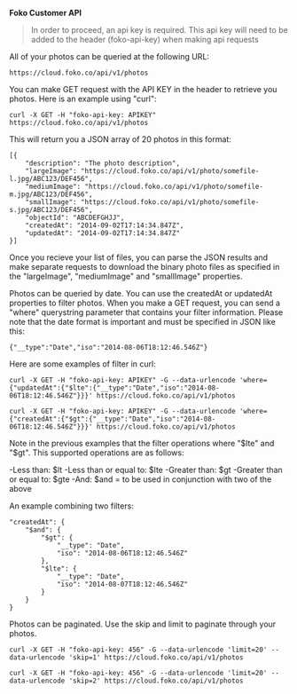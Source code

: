**Foko Customer API**


> In order to proceed, an api key is required. This api key will need to be added to the header (foko-api-key) when making api requests

All of your photos can be queried at the following URL:

    https://cloud.foko.co/api/v1/photos

You can make GET request with the API KEY in the header to retrieve you photos.  Here is an example using "curl":

    curl -X GET -H "foko-api-key: APIKEY" https://cloud.foko.co/api/v1/photos

This will return you a JSON array of 20 photos in this format:

    [{
        "description": "The photo description",
        "largeImage": "https://cloud.foko.co/api/v1/photo/somefile-l.jpg/ABC123/DEF456",
        "mediumImage": "https://cloud.foko.co/api/v1/photo/somefile-m.jpg/ABC123/DEF456",
        "smallImage": "https://cloud.foko.co/api/v1/photo/somefile-s.jpg/ABC123/DEF456",
        "objectId": "ABCDEFGHJJ",
        "createdAt": "2014-09-02T17:14:34.847Z",
        "updatedAt": "2014-09-02T17:14:34.847Z"
    }]

Once you recieve your list of files, you can parse the JSON results and make separate requests to download the binary photo files as specified in the "largeImage", "mediumImage" and "smallImage" properties.

Photos can be queried by date.  You can use the createdAt or updatedAt properties to filter photos.  When you make a GET request, you can send a "where" querystring parameter that contains your filter information.  Please note that the date format is important and must be specified in JSON like this:

    {"__type":"Date","iso":"2014-08-06T18:12:46.546Z"}

Here are some examples of filter in curl:

    curl -X GET -H "foko-api-key: APIKEY" -G --data-urlencode 'where={"updatedAt":{"$lte":{"__type":"Date","iso":"2014-08-06T18:12:46.546Z"}}}' https://cloud.foko.co/api/v1/photos

    curl -X GET -H "foko-api-key: APIKEY" -G --data-urlencode 'where={"createdAt":{"$gt":{"__type":"Date","iso":"2014-08-06T18:12:46.546Z"}}}' https://cloud.foko.co/api/v1/photos    

Note in the previous examples that the filter operations where "$lte" and "$gt".  This supported operations are as follows:

-Less than: $lt
-Less than or equal to: $lte
-Greater than: $gt
-Greater than or equal to: $gte
-And: $and = to be used in conjunction with two of the above

An example combining two filters:

    "createdAt": {
        "$and": {
            "$gt": {
                "__type": "Date",
                "iso": "2014-08-06T18:12:46.546Z"
            },
            "$lte": {
                "__type": "Date",
                "iso": "2014-08-07T18:12:46.546Z"
            }
        }
    }

Photos can be paginated.  Use the skip and limit to paginate through your photos.

    curl -X GET -H "foko-api-key: 456" -G --data-urlencode 'limit=20' --data-urlencode 'skip=1' https://cloud.foko.co/api/v1/photos

    curl -X GET -H "foko-api-key: 456" -G --data-urlencode 'limit=20' --data-urlencode 'skip=2' https://cloud.foko.co/api/v1/photos
